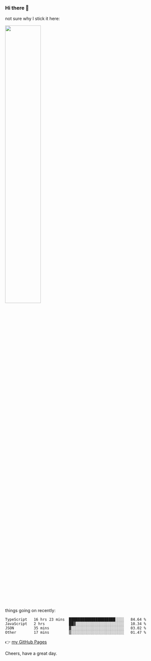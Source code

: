 ### Hi there 👋

not sure why I stick it here:

[<img width="48%" src="https://github-readme-stats.vercel.app/api?username=ykzhukian&show_icons=true&theme=dracula">](https://github.com/anuraghazra/github-readme-stats)


things going on recently:

<!--START_SECTION:waka-->

```text
TypeScript   16 hrs 23 mins  █████████████████████░░░░   84.64 %
JavaScript   2 hrs           ██▓░░░░░░░░░░░░░░░░░░░░░░   10.34 %
JSON         35 mins         ▓░░░░░░░░░░░░░░░░░░░░░░░░   03.02 %
Other        17 mins         ▒░░░░░░░░░░░░░░░░░░░░░░░░   01.47 %
```

<!--END_SECTION:waka-->

👉 [my GitHub Pages](https://ykzhukian.github.io)

Cheers, have a great day.

